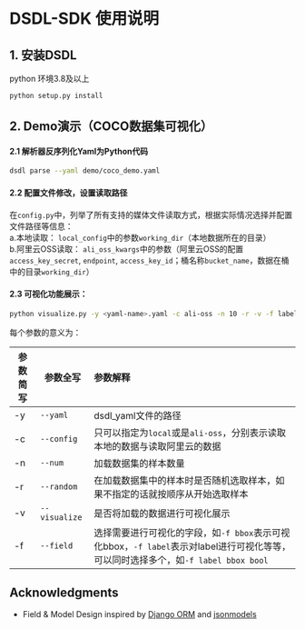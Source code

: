 # DSDL-SDK 使用说明

## 1. 安装DSDL

python 环境3.8及以上
```bash
python setup.py install
```

## 2. Demo演示（COCO数据集可视化）

#### 2.1 解析器反序列化Yaml为Python代码
```bash
dsdl parse --yaml demo/coco_demo.yaml
```

#### 2.2 配置文件修改，设置读取路径

  在`config.py`中，列举了所有支持的媒体文件读取方式，根据实际情况选择并配置文件路径等信息：  
  a.本地读取： `local_config`中的参数`working_dir`（本地数据所在的目录）    
  b.阿里云OSS读取： `ali_oss_kwargs`中的参数（阿里云OSS的配置`access_key_secret`, `endpoint`, `access_key_id`；桶名称`bucket_name`，数据在桶中的目录`working_dir`）  

#### 2.3 可视化功能展示：

   ```bash
   python visualize.py -y <yaml-name>.yaml -c ali-oss -n 10 -r -v -f label bbox bool
   ```

   每个参数的意义为：

   | 参数简写 | 参数全写      | 参数解释                                                     |
   | -------- | ------------- | :----------------------------------------------------------- |
   | -y       | `--yaml`      | dsdl_yaml文件的路径                                          |
   | -c       | `--config`    | 只可以指定为`local`或是`ali-oss`，分别表示读取本地的数据与读取阿里云的数据 |
   | -n       | `--num`       | 加载数据集的样本数量                                         |
   | -r       | `--random`    | 在加载数据集中的样本时是否随机选取样本，如果不指定的话就按顺序从开始选取样本 |
   | -v       | `--visualize` | 是否将加载的数据进行可视化展示                               |
   | -f       | `--field`     | 选择需要进行可视化的字段，如`-f bbox`表示可视化bbox，`-f label`表示对label进行可视化等等，可以同时选择多个，如`-f label bbox bool` |


## Acknowledgments

* Field & Model Design inspired by [Django ORM](https://www.djangoproject.com/) and [jsonmodels](https://github.com/jazzband/jsonmodels)